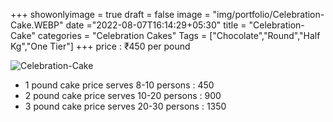 +++
showonlyimage = true
draft = false
image = "img/portfolio/Celebration-Cake.WEBP"
date ="2022-08-07T16:14:29+05:30"
title = "Celebration-Cake"
categories = "Celebration Cakes"
Tags = ["Chocolate","Round","Half Kg","One Tier"]
+++
price : ₹450 per pound
<!--more-->
![Celebration-Cake](/img/portfolio/Celebration-Cake.WEBP)
* 1 pound cake price serves 8-10 persons : 450
* 2 pound cake price serves 10-20 persons : 900
* 3 pound cake price serves 20-30 persons : 1350
